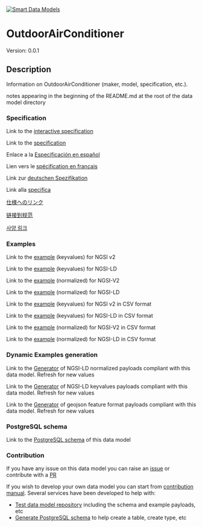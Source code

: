 [![Smart Data Models](https://smartdatamodels.org/wp-content/uploads/2022/01/SmartDataModels_logo.png "Logo")](https://smartdatamodels.org)
# OutdoorAirConditioner
Version: 0.0.1

## Description 

Information on OutdoorAirConditioner (maker, model, specification, etc.).

notes appearing in the beginning of the README.md at the root of the data model directory
### Specification

Link to the [interactive specification](https://swagger.lab.fiware.org/?url=https://smart-data-models.github.io/dataModel.ZEB/OutdoorAirConditioner/swagger.yaml)

Link to the [specification](https://github.com/smart-data-models/dataModel.ZEB/blob/master/OutdoorAirConditioner/doc/spec.md)

Enlace a la [Especificación en español](https://github.com/smart-data-models/dataModel.ZEB/blob/master/OutdoorAirConditioner/doc/spec_ES.md)

Lien vers le [spécification en français](https://github.com/smart-data-models/dataModel.ZEB/blob/master/OutdoorAirConditioner/doc/spec_FR.md)

Link zur [deutschen Spezifikation](https://github.com/smart-data-models/dataModel.ZEB/blob/master/OutdoorAirConditioner/doc/spec_DE.md)

Link alla [specifica](https://github.com/smart-data-models/dataModel.ZEB/blob/master/OutdoorAirConditioner/doc/spec_IT.md)

[仕様へのリンク](https://github.com/smart-data-models/dataModel.ZEB/blob/master/OutdoorAirConditioner/doc/spec_JA.md)

[链接到规范](https://github.com/smart-data-models/dataModel.ZEB/blob/master/OutdoorAirConditioner/doc/spec_ZH.md)

[사양 링크](https://github.com/smart-data-models/dataModel.ZEB/blob/master/OutdoorAirConditioner/doc/spec_KO.md)
### Examples

Link to the [example](https://smart-data-models.github.io/dataModel.ZEB/OutdoorAirConditioner/examples/example.json) (keyvalues) for NGSI v2

Link to the [example](https://smart-data-models.github.io/dataModel.ZEB/OutdoorAirConditioner/examples/example.jsonld) (keyvalues) for NGSI-LD

Link to the [example](https://smart-data-models.github.io/dataModel.ZEB/OutdoorAirConditioner/examples/example-normalized.json) (normalized) for NGSI-V2

Link to the [example](https://smart-data-models.github.io/dataModel.ZEB/OutdoorAirConditioner/examples/example-normalized.jsonld) (normalized) for NGSI-LD

Link to the [example](https://github.com/smart-data-models/dataModel.ZEB/blob/master/OutdoorAirConditioner/examples/example.json.csv) (keyvalues) for NGSI v2 in CSV format

Link to the [example](https://github.com/smart-data-models/dataModel.ZEB/blob/master/OutdoorAirConditioner/examples/example.jsonld.csv) (keyvalues) for NGSI-LD in CSV format

Link to the [example](https://github.com/smart-data-models/dataModel.ZEB/blob/master/OutdoorAirConditioner/examples/example-normalized.json.csv) (normalized) for NGSI-V2 in CSV format

Link to the [example](https://github.com/smart-data-models/dataModel.ZEB/blob/master/OutdoorAirConditioner/examples/example-normalized.jsonld.csv) (normalized) for NGSI-LD in CSV format
### Dynamic Examples generation

Link to the [Generator](https://smartdatamodels.org/extra/ngsi-ld_generator.php?schemaUrl=https://raw.githubusercontent.com/smart-data-models/dataModel.ZEB/master/OutdoorAirConditioner/schema.json&email=info@smartdatamodels.org) of NGSI-LD normalized payloads compliant with this data model. Refresh for new values

Link to the [Generator](https://smartdatamodels.org/extra/ngsi-ld_generator_keyvalues.php?schemaUrl=https://raw.githubusercontent.com/smart-data-models/dataModel.ZEB/master/OutdoorAirConditioner/schema.json&email=info@smartdatamodels.org) of NGSI-LD keyvalues payloads compliant with this data model. Refresh for new values

Link to the [Generator](https://smartdatamodels.org/extra/geojson_features_generator.php?schemaUrl=https://raw.githubusercontent.com/smart-data-models/dataModel.ZEB/master/OutdoorAirConditioner/schema.json&email=info@smartdatamodels.org) of geojson feature format payloads compliant with this data model. Refresh for new values
### PostgreSQL schema

Link to the [PostgreSQL schema](https://github.com/smart-data-models/dataModel.ZEB/blob/master/OutdoorAirConditioner/schema.sql) of this data model
### Contribution

 If you have any issue on this data model you can raise an [issue](https://github.com/smart-data-models/dataModel.ZEB/issues)  or contribute with a [PR](https://github.com/smart-data-models/dataModel.ZEB/pulls)

 If you wish to develop your own data model you can start from [contribution manual](https://bit.ly/contribution_manual). Several services have been developed to help with: 
 - [Test data model repository](https://smartdatamodels.org/index.php/data-models-contribution-api/) including the schema and example payloads, etc
 - [Generate PostgreSQL schema](https://smartdatamodels.org/index.php/sql-service/) to help create a table, create type, etc